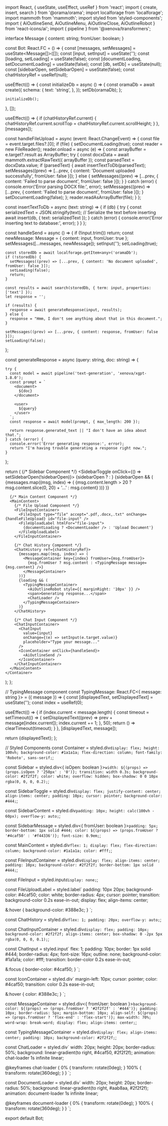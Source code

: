 import React, { useState, useEffect, useRef } from 'react';
import { create, insert, search } from '@orama/orama';
import localforage from 'localforage';
import mammoth from 'mammoth';
import styled from 'styled-components';
import { AiOutlineSend, AiOutlineMenu, AiOutlineClose, AiOutlineRobot } from 'react-icons/ai';
import { pipeline } from '@xenova/transformers';

interface Message {
  content: string;
  fromUser: boolean;
}

const Bot: React.FC = () => {
  const [messages, setMessages] = useState<Message[]>([]);
  const [input, setInput] = useState('');
  const [loading, setLoading] = useState(false);
  const [documentLoading, setDocumentLoading] = useState(false);
  const [db, setDb] = useState<any>(null);
  const [sidebarOpen, setSidebarOpen] = useState(false);
  const chatHistoryRef = useRef<HTMLDivElement>(null);

  useEffect(() => {
    const initializeDb = async () => {
      const oramaDb = await create({
        schema: {
          text: 'string',
        },
      });
      setDb(oramaDb);
    };

    initializeDb();
  }, []);

  useEffect(() => {
    if (chatHistoryRef.current) {
      chatHistoryRef.current.scrollTop = chatHistoryRef.current.scrollHeight;
    }
  }, [messages]);

  const handleFileUpload = async (event: React.ChangeEvent<HTMLInputElement>) => {
    const file = event.target.files?.[0];
    if (file) {
      setDocumentLoading(true);
      const reader = new FileReader();
      reader.onload = async (e) => {
        const arrayBuffer = e.target?.result as ArrayBuffer;
        try {
          const docxData = await mammoth.extractRawText({ arrayBuffer });
          const parsedText = docxData.value;
          if (parsedText) {
            await insertTextToDb(parsedText);
            setMessages((prev) => [...prev, { content: 'Document uploaded successfully', fromUser: false }]);
          } else {
            setMessages((prev) => [...prev, { content: 'Failed to parse document', fromUser: false }]);
          }
        } catch (error) {
          console.error('Error parsing DOCX file:', error);
          setMessages((prev) => [...prev, { content: 'Failed to parse document', fromUser: false }]);
        }
        setDocumentLoading(false);
      };
      reader.readAsArrayBuffer(file);
    }
  };

  const insertTextToDb = async (text: string) => {
    if (db) {
      try {
        const serializedText = JSON.stringify(text); // Serialize the text before inserting
        await insert(db, { text: serializedText });
      } catch (error) {
        console.error('Error inserting text to database:', error);
      }
    }
  };
  
  const handleSend = async () => {
    if (!input.trim()) return;
    const newMessage: Message = { content: input, fromUser: true };
    setMessages([...messages, newMessage]);
    setInput('');
    setLoading(true);

    const storedDb = await localforage.getItem<any>('oramaDb');
    if (!storedDb) {
      setMessages((prev) => [...prev, { content: 'No document uploaded', fromUser: false }]);
      setLoading(false);
      return;
    }

    const results = await search(storedDb, { term: input, properties: ['text'] });
    let response = '';

    if (results) {
      response = await generateResponse(input, results);
    } else {
      response = "Hmm, I don't see anything about that in this document.";
    }

    setMessages((prev) => [...prev, { content: response, fromUser: false }]);
    setLoading(false);
  };

  const generateResponse = async (query: string, doc: string) => {
  
    try {
      const model = await pipeline('text-generation', 'xenova/xgpt-1.8.0');
      const prompt = `
        <document>
          ${doc}
        </document>
        
        <user>
          ${query}
        </user>
      `;
      const response = await model(prompt, { max_length: 200 });
  
      return response.generated_text || "I don't have an idea about that.";
    } catch (error) {
      console.error('Error generating response:', error);
      return "I'm having trouble generating a response right now.";
    }
  };

  return (
    <Container>
      {/* Sidebar Component */}
      <Sidebar isOpen={sidebarOpen}>
        <SidebarToggle onClick={() => setSidebarOpen(!sidebarOpen)}>
          {sidebarOpen ? <AiOutlineClose /> : <AiOutlineMenu />}
        </SidebarToggle>
        {sidebarOpen && (
          <SidebarContent>
            {messages.map((msg, index) => (
              <SidebarMessage key={index} fromUser={msg.fromUser}>
                {msg.content.length > 20 ? msg.content.slice(0, 20) + '...' : msg.content}
              </SidebarMessage>
            ))}
          </SidebarContent>
        )}
      </Sidebar>

      {/* Main Content Component */}
      <MainContent>
        {/* File Upload Component */}
        <FileInputContainer>
          <FileInput type="file" accept=".pdf,.docx,.txt" onChange={handleFileUpload} id="file-input" />
          <FileUploadLabel htmlFor="file-input">
            {documentLoading ? <DocumentLoader /> : 'Upload Document'}
          </FileUploadLabel>
        </FileInputContainer>

        {/* Chat History Component */}
        <ChatHistory ref={chatHistoryRef}>
          {messages.map((msg, index) => (
            <MessageContainer key={index} fromUser={msg.fromUser}>
              {msg.fromUser ? msg.content : <TypingMessage message={msg.content} />}
            </MessageContainer>
          ))}
          {loading && (
            <TypingMessageContainer>
              <AiOutlineRobot style={{ marginRight: '10px' }} />
              <span>Generating response...</span>
              <ChatLoader />
            </TypingMessageContainer>
          )}
        </ChatHistory>

        {/* Chat Input Component */}
        <ChatInputContainer>
          <ChatInput
            value={input}
            onChange={(e) => setInput(e.target.value)}
            placeholder="Type your message..."
          />
          <IconContainer onClick={handleSend}>
            <AiOutlineSend />
          </IconContainer>
        </ChatInputContainer>
      </MainContent>
    </Container>
  );
};

// TypingMessage component
const TypingMessage: React.FC<{ message: string }> = ({ message }) => {
  const [displayedText, setDisplayedText] = useState('');
  const index = useRef(0);

  useEffect(() => {
    if (index.current < message.length) {
      const timeout = setTimeout(() => {
        setDisplayedText((prev) => prev + message[index.current]);
        index.current += 1;
      }, 50);
      return () => clearTimeout(timeout);
    }
  }, [displayedText, message]);

  return <span>{displayedText}</span>;
};

// Styled Components
const Container = styled.div`
  display: flex;
  height: 100vh;
  background-color: #1a1a1a;
  flex-direction: column;
  font-family: 'Roboto', sans-serif;
`;

const Sidebar = styled.div<{ isOpen: boolean }>`
  width: ${(props) => (props.isOpen ? '250px' : '0')};
  transition: width 0.3s;
  background-color: #2f2f2f;
  color: white;
  overflow: hidden;
  box-shadow: 0 0 10px rgba(0, 0, 0, 0.2);
`;

const SidebarToggle = styled.div`
  display: flex;
  justify-content: center;
  align-items: center;
  padding: 10px;
  cursor: pointer;
  background-color: #444;
`;

const SidebarContent = styled.div`
  padding: 10px;
  height: calc(100vh - 60px);
  overflow-y: auto;
`;

const SidebarMessage = styled.div<{ fromUser: boolean }>`
  padding: 5px;
  border-bottom: 1px solid #444;
  color: ${(props) => (props.fromUser ? '#4caf50' : '#f44336')};
  font-size: 0.9em;
`;

const MainContent = styled.div`
  flex: 1;
  display: flex;
  flex-direction: column;
  background-color: #1a1a1a;
  color: #fff;
`;

const FileInputContainer = styled.div`
  display: flex;
  align-items: center;
  padding: 10px;
  background-color: #2f2f2f;
  border-bottom: 1px solid #444;
`;

const FileInput = styled.input`
  display: none;
`;

const FileUploadLabel = styled.label`
  padding: 10px 20px;
  background-color: #4caf50;
  color: white;
  border-radius: 4px;
  cursor: pointer;
  transition: background-color 0.2s ease-in-out;
  display: flex;
  align-items: center;

  &:hover {
    background-color: #388e3c;
  }
`;

const ChatHistory = styled.div`
  flex: 1;
  padding: 20px;
  overflow-y: auto;
`;

const ChatInputContainer = styled.div`
  display: flex;
  padding: 10px;
  background-color: #2f2f2f;
  align-items: center;
  box-shadow: 0 -2px 5px rgba(0, 0, 0, 0.1);
`;

const ChatInput = styled.input`
  flex: 1;
  padding: 10px;
  border: 1px solid #444;
  border-radius: 4px;
  font-size: 16px;
  outline: none;
  background-color: #1a1a1a;
  color: #fff;
  transition: border-color 0.2s ease-in-out;

  &:focus {
    border-color: #4caf50;
  }
`;

const IconContainer = styled.div`
  margin-left: 10px;
  cursor: pointer;
  color: #4caf50;
  transition: color 0.2s ease-in-out;

  &:hover {
    color: #388e3c;
  }
`;

const MessageContainer = styled.div<{ fromUser: boolean }>`
  background-color: ${(props) => (props.fromUser ? '#2f2f2f' : '#444')};
  padding: 10px;
  border-radius: 5px;
  margin-bottom: 10px;
  align-self: ${(props) => (props.fromUser ? 'flex-end' : 'flex-start')};
  max-width: 70%;
  word-wrap: break-word;
  display: flex;
  align-items: center;
`;

const TypingMessageContainer = styled.div`
  display: flex;
  align-items: center;
  padding: 10px;
  background-color: #2f2f2f;
`;

const ChatLoader = styled.div`
  width: 20px;
  height: 20px;
  border-radius: 50%;
  background: linear-gradient(to right, #4caf50, #2f2f2f);
  animation: chat-loader 1s infinite linear;

  @keyframes chat-loader {
    0% {
      transform: rotate(0deg);
    }
    100% {
      transform: rotate(360deg);
    }
  }
`;

const DocumentLoader = styled.div`
  width: 20px;
  height: 20px;
  border-radius: 50%;
  background: linear-gradient(to right, #aab8aa, #2f2f2f);
  animation: document-loader 1s infinite linear;

  @keyframes document-loader {
    0% {
      transform: rotate(0deg);
    }
    100% {
      transform: rotate(360deg);
    }
  }
`;

export default Bot;
